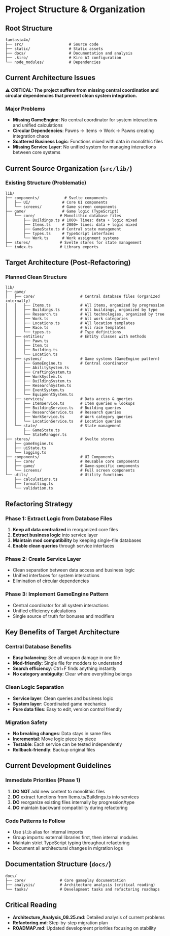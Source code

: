 # Project Structure & Organization

## Root Structure

```
fantasia4x/
├── src/                    # Source code
├── static/                 # Static assets
├── docs/                   # Documentation and analysis
├── .kiro/                  # Kiro AI configuration
└── node_modules/           # Dependencies
```

## Current Architecture Issues

**⚠️ CRITICAL: The project suffers from missing central coordination and circular dependencies that prevent clean system integration.**

### Major Problems

- **Missing GameEngine**: No central coordinator for system interactions and unified calculations
- **Circular Dependencies**: Pawns → Items → Work → Pawns creating integration chaos
- **Scattered Business Logic**: Functions mixed with data in monolithic files
- **Missing Service Layer**: No unified system for managing interactions between core systems

## Current Source Organization (`src/lib/`)

### Existing Structure (Problematic)

```
lib/
├── components/           # Svelte components
│   ├── UI/              # Core UI components
│   └── screens/         # Game screen components
├── game/                # Game logic (TypeScript)
│   └── core/           # Monolithic database files
│       ├── Buildings.ts # 1000+ lines: data + logic mixed
│       ├── Items.ts     # 2000+ lines: data + logic mixed
│       ├── GameState.ts # Central state management
│       ├── types.ts     # TypeScript interfaces
│       └── Work.ts      # Work assignment systems
├── stores/             # Svelte stores for state management
└── index.ts            # Library exports
```

## Target Architecture (Post-Refactoring)

### Planned Clean Structure

```
lib/
├── game/
│   ├── core/                    # Central database files (organized internally)
│   │   ├── Items.ts             # All items, organized by progression
│   │   ├── Buildings.ts         # All buildings, organized by type
│   │   ├── Research.ts          # All technologies, organized by tree
│   │   ├── Work.ts              # All work categories
│   │   ├── Locations.ts         # All location templates
│   │   ├── Race.ts              # All race templates
│   │   └── types.ts             # Type definitions
│   ├── entities/                # Entity classes with methods
│   │   ├── Pawn.ts
│   │   ├── Item.ts
│   │   ├── Building.ts
│   │   └── Location.ts
│   ├── systems/                 # Game systems (GameEngine pattern)
│   │   ├── GameEngine.ts        # Central coordinator
│   │   ├── AbilitySystem.ts
│   │   ├── CraftingSystem.ts
│   │   ├── WorkSystem.ts
│   │   ├── BuildingSystem.ts
│   │   ├── ResearchSystem.ts
│   │   ├── EventSystem.ts
│   │   └── EquipmentSystem.ts
│   ├── services/                # Data access & queries
│   │   ├── ItemService.ts       # Item queries & lookups
│   │   ├── BuildingService.ts   # Building queries
│   │   ├── ResearchService.ts   # Research queries
│   │   ├── WorkService.ts       # Work category queries
│   │   └── LocationService.ts   # Location queries
│   └── state/                   # State management
│       ├── GameState.ts
│       └── StateManager.ts
├── stores/                      # Svelte stores
│   ├── gameEngine.ts
│   ├── uiState.ts
│   └── logging.ts
├── components/                  # UI Components
│   ├── core/                    # Reusable core components
│   ├── game/                    # Game-specific components
│   └── screens/                 # Full screen components
└── utils/                       # Utility functions
    ├── calculations.ts
    ├── formatting.ts
    └── validation.ts
```

## Refactoring Strategy

### Phase 1: Extract Logic from Database Files

1. **Keep all data centralized** in reorganized core files
2. **Extract business logic** into service layer
3. **Maintain mod compatibility** by keeping single-file databases
4. **Enable clean queries** through service interfaces

### Phase 2: Create Service Layer

- Clean separation between data access and business logic
- Unified interfaces for system interactions
- Elimination of circular dependencies

### Phase 3: Implement GameEngine Pattern

- Central coordinator for all system interactions
- Unified efficiency calculations
- Single source of truth for bonuses and modifiers

## Key Benefits of Target Architecture

### Central Database Benefits

- **Easy balancing**: See all weapon damage in one file
- **Mod-friendly**: Single file for modders to understand
- **Search efficiency**: Ctrl+F finds anything instantly
- **No category ambiguity**: Clear where everything belongs

### Clean Logic Separation

- **Service layer**: Clean queries and business logic
- **System layer**: Coordinated game mechanics
- **Pure data files**: Easy to edit, version control friendly

### Migration Safety

- **No breaking changes**: Data stays in same files
- **Incremental**: Move logic piece by piece
- **Testable**: Each service can be tested independently
- **Rollback-friendly**: Backup original files

## Current Development Guidelines

### Immediate Priorities (Phase 1)

1. **DO NOT** add new content to monolithic files
2. **DO** extract functions from Items.ts/Buildings.ts into services
3. **DO** reorganize existing files internally by progression/type
4. **DO** maintain backward compatibility during refactoring

### Code Patterns to Follow

- Use `$lib` alias for internal imports
- Group imports: external libraries first, then internal modules
- Maintain strict TypeScript typing throughout refactoring
- Document all architectural changes in migration logs

## Documentation Structure (`docs/`)

```
docs/
├── core/               # Core gameplay documentation
├── analysis/           # Architecture analysis (critical reading)
└── tasks/              # Development tasks and refactoring roadmaps
```

## Critical Reading

- **Architecture_Analysis_08.25.md**: Detailed analysis of current problems
- **Refactoring.md**: Step-by-step migration plan
- **ROADMAP.md**: Updated development priorities focusing on stability
